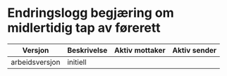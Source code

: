 # Endringslogg begjæring om midlertidig tap av førerett
| Versjon        | Beskrivelse | Aktiv mottaker | Aktiv sender | 
|----------------|-------------|----------------|--------------|
| arbeidsversjon | initiell    |                |              |
